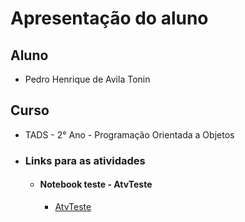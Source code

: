 # Apresentação do aluno
## Aluno
- Pedro Henrique de Avila Tonin
## Curso
- TADS - 2° Ano - Programação Orientada a Objetos
- ### Links para as atividades
  - #### Notebook teste - AtvTeste
    - [AtvTeste](AtvTeste)
